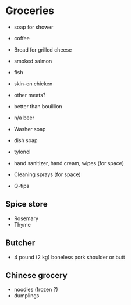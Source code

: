 # Groceries

- soap for shower
- coffee
- Bread for grilled cheese
- smoked salmon

- fish
- skin-on chicken
- other meats?

- better than bouillion
- n/a beer
- Washer soap
- dish soap
- tylonol
- hand sanitizer, hand cream, wipes (for space)
- Cleaning sprays (for space)
- Q-tips

## Spice store

- Rosemary
- Thyme

## Butcher

- 4 pound (2 kg) boneless pork shoulder or butt

## Chinese grocery

- noodles (frozen ?)
- dumplings

